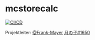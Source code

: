 # mcstorecalc

[![CI/CD](https://github.com/Reost-MC/mcstorecalc/actions/workflows/firebase-hosting-merge.yml/badge.svg)](https://github.com/Reost-MC/mcstorecalc/actions/workflows/firebase-hosting-merge.yml)

Projektleiter: [@Frank-Mayer](https://github.com/Frank-Mayer) [月の子#1650](https://discordapp.com/users/383628783187394561)

